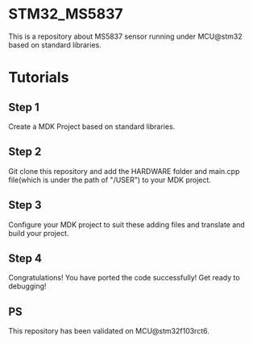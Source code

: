 # STM32_MS5837
This is a repository about MS5837 sensor running under MCU@stm32 based on standard libraries.
# Tutorials
## Step 1
Create a MDK Project based on standard libraries.
## Step 2
Git clone this repository and add the HARDWARE folder and main.cpp file(which is under the path of "/USER") to your MDK project.
## Step 3
Configure your MDK project to suit these adding files and translate and build your project.
## Step 4
Congratulations! You have ported the code successfully! Get ready to debugging!
## PS
This repository has been validated on MCU@stm32f103rct6.
